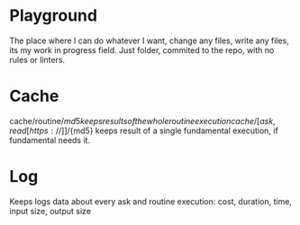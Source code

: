 # Playground
The place where I can do whatever I want, change any files, write any files, its my work in progress field.
Just folder, commited to the repo, with no rules or linters.

# Cache
cache/routine/${md5} keeps results of the whole routine execution
cache/[ask, read[https://]]/${md5} keeps result of a single fundamental execution, if fundamental needs it.

# Log
Keeps logs data about every ask and routine execution: cost, duration, time, input size, output size